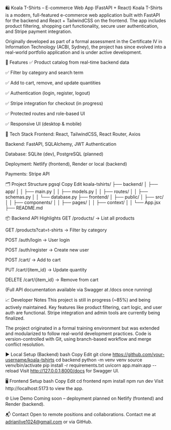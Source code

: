🛍️ Koala T-Shirts – E-commerce Web App (FastAPI + React)
Koala T-Shirts is a modern, full-featured e-commerce web application built with FastAPI for the backend and React + TailwindCSS on the frontend. The app includes product filtering, shopping cart functionality, secure user authentication, and Stripe payment integration.

Originally developed as part of a formal assessment in the Certificate IV in Information Technology (ACBI, Sydney), the project has since evolved into a real-world portfolio application and is under active development.

🚀 Features
✅ Product catalog from real-time backend data

✅ Filter by category and search term

✅ Add to cart, remove, and update quantities

✅ Authentication (login, register, logout)

✅ Stripe integration for checkout (in progress)

✅ Protected routes and role-based UI

✅ Responsive UI (desktop & mobile)

🔧 Tech Stack
Frontend: React, TailwindCSS, React Router, Axios

Backend: FastAPI, SQLAlchemy, JWT Authentication

Database: SQLite (dev), PostgreSQL (planned)

Deployment: Netlify (frontend), Render or local (backend)

Payments: Stripe API

🗂️ Project Structure
pgsql
Copy
Edit
koala-tshirts/
├── backend/
│   ├── app/
│   │   ├── main.py
│   │   ├── models.py
│   │   ├── routes/
│   │   ├── schemas.py
│   │   └── database.py
├── frontend/
│   ├── public/
│   ├── src/
│   │   ├── components/
│   │   ├── pages/
│   │   ├── context/
│   │   └── App.jsx
├── README.md

📦 Backend API Highlights
GET /products/ → List all products

GET /products?cat=t-shirts → Filter by category

POST /auth/login → User login

POST /auth/register → Create new user

POST /cart/ → Add to cart

PUT /cart/{item_id} → Update quantity

DELETE /cart/{item_id} → Remove from cart

(Full API documentation available via Swagger at /docs once running)

📈 Developer Notes
This project is still in progress (~85%) and being actively maintained.
Key features like product filtering, cart logic, and user auth are functional. Stripe integration and admin tools are currently being finalized.

The project originated in a formal training environment but was extended and modularized to follow real-world development practices. Code is version-controlled with Git, using branch-based workflow and merge conflict resolution.

▶️ Local Setup (Backend)
bash
Copy
Edit
git clone https://github.com/your-username/koala-tshirts
cd backend
python -m venv venv
source venv/bin/activate
pip install -r requirements.txt
uvicorn app.main:app --reload
Visit http://127.0.0.1:8000/docs for Swagger UI.

🖥️ Frontend Setup
bash
Copy
Edit
cd frontend
npm install
npm run dev
Visit http://localhost:5173 to view the app.

🌐 Live Demo
Coming soon – deployment planned on Netlify (frontend) and Render (backend).

📬 Contact
Open to remote positions and collaborations.
Contact me at adrianlive1024@gmail.com or via GitHub.
